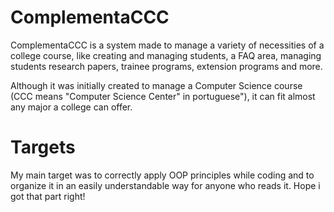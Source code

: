 # ComplementaCCC

ComplementaCCC is a system made to manage a variety of necessities of a college course, like creating and managing students, a FAQ area, managing students research papers, trainee programs, extension programs and more.

Although it was initially created to manage a Computer Science course (CCC means "Computer Science Center" in portuguese"), it can fit almost any major a college can offer.

# Targets

My main target was to correctly apply OOP principles while coding and to organize it in an easily understandable way for anyone who reads it. Hope i got that part right!
